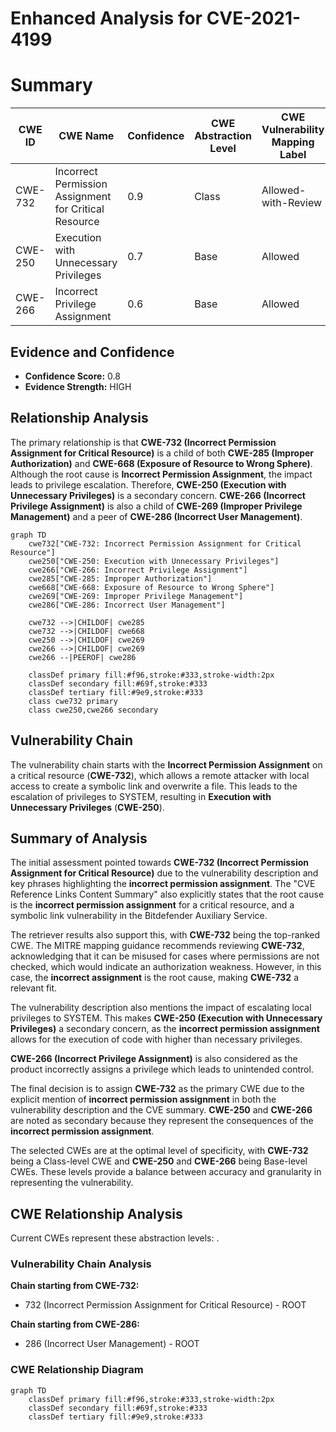 # Enhanced Analysis for CVE-2021-4199

# Summary
| CWE ID | CWE Name | Confidence | CWE Abstraction Level | CWE Vulnerability Mapping Label | CWE-Vulnerability Mapping Notes |
|---|---|---|---|---|---|
| CWE-732 | Incorrect Permission Assignment for Critical Resource | 0.9 | Class | Allowed-with-Review | Primary CWE |
| CWE-250 | Execution with Unnecessary Privileges | 0.7 | Base | Allowed | Secondary Candidate |
| CWE-266 | Incorrect Privilege Assignment | 0.6 | Base | Allowed | Secondary Candidate |

## Evidence and Confidence

*   **Confidence Score:** 0.8
*   **Evidence Strength:** HIGH

## Relationship Analysis
The primary relationship is that **CWE-732 (Incorrect Permission Assignment for Critical Resource)** is a child of both **CWE-285 (Improper Authorization)** and **CWE-668 (Exposure of Resource to Wrong Sphere)**. Although the root cause is **Incorrect Permission Assignment**, the impact leads to privilege escalation. Therefore, **CWE-250 (Execution with Unnecessary Privileges)** is a secondary concern. **CWE-266 (Incorrect Privilege Assignment)** is also a child of **CWE-269 (Improper Privilege Management)** and a peer of **CWE-286 (Incorrect User Management)**.

```mermaid
graph TD
    cwe732["CWE-732: Incorrect Permission Assignment for Critical Resource"]
    cwe250["CWE-250: Execution with Unnecessary Privileges"]
    cwe266["CWE-266: Incorrect Privilege Assignment"]
    cwe285["CWE-285: Improper Authorization"]
    cwe668["CWE-668: Exposure of Resource to Wrong Sphere"]
    cwe269["CWE-269: Improper Privilege Management"]
    cwe286["CWE-286: Incorrect User Management"]

    cwe732 -->|CHILDOF| cwe285
    cwe732 -->|CHILDOF| cwe668
    cwe250 -->|CHILDOF| cwe269
    cwe266 -->|CHILDOF| cwe269
    cwe266 --|PEEROF| cwe286

    classDef primary fill:#f96,stroke:#333,stroke-width:2px
    classDef secondary fill:#69f,stroke:#333
    classDef tertiary fill:#9e9,stroke:#333
    class cwe732 primary
    class cwe250,cwe266 secondary
```

## Vulnerability Chain
The vulnerability chain starts with the **Incorrect Permission Assignment** on a critical resource (**CWE-732**), which allows a remote attacker with local access to create a symbolic link and overwrite a file. This leads to the escalation of privileges to SYSTEM, resulting in **Execution with Unnecessary Privileges** (**CWE-250**).

## Summary of Analysis
The initial assessment pointed towards **CWE-732 (Incorrect Permission Assignment for Critical Resource)** due to the vulnerability description and key phrases highlighting the **incorrect permission assignment**. The "CVE Reference Links Content Summary" also explicitly states that the root cause is the **incorrect permission assignment** for a critical resource, and a symbolic link vulnerability in the Bitdefender Auxiliary Service.

The retriever results also support this, with **CWE-732** being the top-ranked CWE. The MITRE mapping guidance recommends reviewing **CWE-732**, acknowledging that it can be misused for cases where permissions are not checked, which would indicate an authorization weakness. However, in this case, the **incorrect assignment** is the root cause, making **CWE-732** a relevant fit.

The vulnerability description also mentions the impact of escalating local privileges to SYSTEM. This makes **CWE-250 (Execution with Unnecessary Privileges)** a secondary concern, as the **incorrect permission assignment** allows for the execution of code with higher than necessary privileges.

**CWE-266 (Incorrect Privilege Assignment)** is also considered as the product incorrectly assigns a privilege which leads to unintended control.

The final decision is to assign **CWE-732** as the primary CWE due to the explicit mention of **incorrect permission assignment** in both the vulnerability description and the CVE summary. **CWE-250** and **CWE-266** are noted as secondary because they represent the consequences of the **incorrect permission assignment**.

The selected CWEs are at the optimal level of specificity, with **CWE-732** being a Class-level CWE and **CWE-250** and **CWE-266** being Base-level CWEs. These levels provide a balance between accuracy and granularity in representing the vulnerability.


## CWE Relationship Analysis

Current CWEs represent these abstraction levels: .


### Vulnerability Chain Analysis

**Chain starting from CWE-732:**
- 732 (Incorrect Permission Assignment for Critical Resource) - ROOT


**Chain starting from CWE-286:**
- 286 (Incorrect User Management) - ROOT



### CWE Relationship Diagram

```mermaid
graph TD
    classDef primary fill:#f96,stroke:#333,stroke-width:2px
    classDef secondary fill:#69f,stroke:#333
    classDef tertiary fill:#9e9,stroke:#333
```